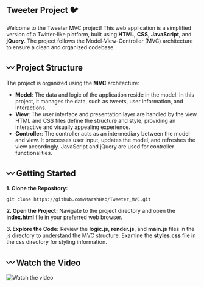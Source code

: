 ##  Tweeter Project 🐦
Welcome to the Tweeter MVC project! This web application is a simplified version of a Twitter-like platform, built using **HTML**, **CSS**, **JavaScript**, and **jQuery**. The project follows the Model-View-Controller (MVC) architecture to ensure a clean and organized codebase. 

## 〰️ Project Structure
The project is organized using the **MVC** architecture: 
- **Model**: The data and logic of the application reside in the  model. In this project, it manages the data, such as tweets, user information, and interactions. 
- **View**: The user interface and presentation layer are handled by the view. HTML and CSS files define the structure and style, providing an interactive and visually appealing experience. 
- **Controller**: The controller acts as an intermediary between the model and view. It processes user input, updates the model, and refreshes the view accordingly. JavaScript and jQuery are used for controller functionalities.

## 〰️ Getting Started

**1. Clone the Repository:**

```
git clone https://github.com/MarahHab/Tweeter_MVC.git
```
**2. Open the Project:**
Navigate to the project directory and open the **index.html** file in your preferred web browser.

**3. Explore the Code:**
Review the **logic.js**, **render.js**, and **main.js** files in the js directory to understand the MVC structure.
Examine the **styles.css** file in the css directory for styling information.

## 〰️ Watch the Video

![Watch the video](https://youtu.be/v65j3LrX1Xs)

